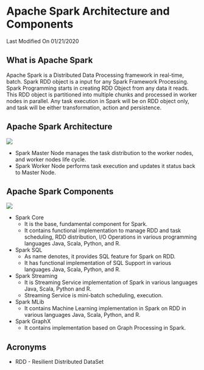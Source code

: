 # Apache Spark Architecture and Components
Last Modified On 01/21/2020

## What is Apache Spark
Apache Spark is a Distributed Data Processing framework in real-time, batch. Spark RDD object is a input for any Spark Framework Processing. Spark Programming starts in creating RDD Object from any data it reads. This RDD object is partitioned into multiple chunks and processed in worker nodes in parallel. Any task execution in Spark will be on RDD object only, and task will be either transformation, action and persistence.  

## Apache Spark Architecture
![](https://amvijay.github.io/images/apache-spark-architecture.jpg)

* Spark Master Node manages the task distribution to the worker nodes, and worker nodes life cycle. 
* Spark Worker Node performs task execution and updates it status back to Master Node.

## Apache Spark Components
![](https://amvijay.github.io/images/apache-spark-component.jpg)
* Spark Core 
	* It is the base, fundamental component for Spark. 
	* It contains functional implementation to manage RDD and task scheduling, RDD distribution, I/O Operations in various programming languages Java, Scala, Python, and R.
* Spark SQL 
	* As name denotes, it provides SQL feature for Spark on RDD.
	* It has functional implementation of SQL Support in various languages Java, Scala, Python, and R.
* Spark Streaming
	* It is Streaming Service implementation of Spark in various languages Java, Scala, Python and R.
	* Streaming Service is mini-batch scheduling, execution.
* Spark MLib
	* It contains Machine Learning implementation in Spark on RDD in various languages Java, Scala, Python, and R.
* Spark GraphX
	* It contains implementation based on Graph Processing in Spark.


## Acronyms
* RDD - Resilient Distributed DataSet
